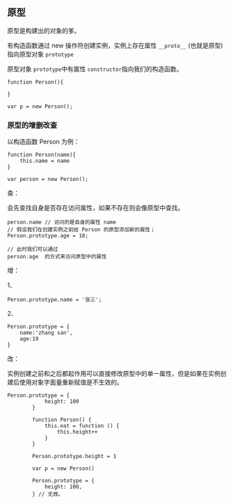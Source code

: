 ## 原型

原型是构建出的对象的爹。

有构造函数通过 new 操作符创建实例，实例上存在属性 `__proto__` (也就是原型) 指向原型对象 `prototype`

原型对象 `prototype`中有属性 `constructor`指向我们的构造函数。

```
function Person(){

}

var p = new Person();
```



### 原型的增删改查

以构造函数 Person 为例：

```
function Person(name){
	this.name = name
}

var person = new Person();
```

查：

会先查找自身是否存在访问属性，如果不存在则会像原型中查找。

```
person.name // 访问的是自身的属性 name
// 假设我们在创建实例之前给 Person 的原型添加新的属性；
Person.prototype.age = 18;

// 此时我们可以通过
person.age  的方式来访问原型中的属性
```

增：

1、

```
Person.prototype.name = '张三';
```

 2、

```
Person.prototype = {
	name:'zhang san',
	age:19
}
```

改：

实例创建之前和之后都起作用可以直接修改原型中的单一属性，但是如果在实例创建后使用对象字面量重新赋值是不生效的。

```
Person.prototype = {
            height: 100
        }

        function Person() {
            this.eat = function () {
                this.height++
            }
        }

        Person.prototype.height = 1

        var p = new Person()

        Person.prototype = {
            height: 100,
        } // 无效。
```

